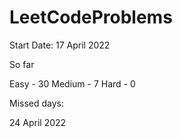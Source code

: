# LeetCodeProblems


Start Date: 17 April 2022

So far 

Easy   - 30
Medium - 7
Hard   - 0


Missed days: 

24 April 2022
